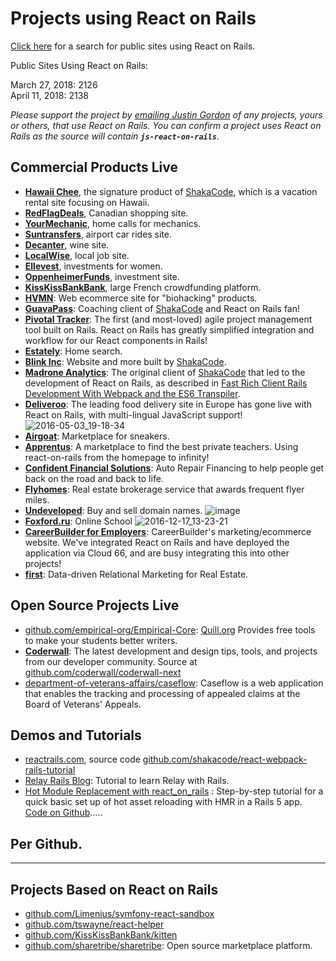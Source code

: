 # Projects using React on Rails

[Click here](https://publicwww.com/websites/%22react-on-rails%22++-undeveloped.com/) for a search for public sites using React on Rails.

Public Sites Using React on Rails:

March 27, 2018: 2126<br>
April 11, 2018: 2138

_Please support the project by [emailing Justin Gordon](mailto:justin@shakacode.com) of any projects, yours or others, that use React on Rails. You can confirm a project uses React on Rails as the source will contain **`js-react-on-rails`**._

## Commercial Products Live

- **[Hawaii Chee](https://www.hawaiichee.com/)**, the signature product of [ShakaCode](http://www.shakacode.com), which is a vacation rental site focusing on Hawaii.
- **[RedFlagDeals](https://www.redflagdeals.com/)**, Canadian shopping site.
- **[YourMechanic](https://www.yourmechanic.com/)**, home calls for mechanics.
- **[Suntransfers](https://www.suntransfers.com/)**, airport car rides site.
- **[Decanter](http://www.decanter.com/)**, wine site.
- **[LocalWise](https://www.localwise.com/)**, local job site.
- **[Ellevest](https://www.ellevest.com/)**, investments for women.
- **[OppenheimerFunds](https://www.oppenheimerfunds.com/)**, investment site.
- **[KissKissBankBank](https://www.kisskissbankbank.com/)**, large French crowdfunding platform.
- **[HVMN](https://hvmn.com)**: Web ecommerce site for "biohacking" products.
- **[GuavaPass](https://guavapass.com/)**: Coaching client of [ShakaCode](http://www.shakacode.com) and React on Rails fan!
- **[Pivotal Tracker](http://www.pivotaltracker.com/)**: The first (and most-loved) agile project management tool built on Rails. React on Rails has greatly simplified integration and workflow for our React components in Rails!
- **[Estately](https://www.estately.com)**: Home search.
- **[Blink Inc](https://www.blinkinc.com)**: Website and more built by [ShakaCode](http://www.shakacode.com).
- **[Madrone Analytics](http://madroneco.com/)**: The original client of [ShakaCode](http://www.shakacode.com) that led to the development of React on Rails, as described in [Fast Rich Client Rails Development With Webpack and the ES6 Transpiler](http://www.railsonmaui.com/blog/2014/10/03/integrating-webpack-and-the-es6-transpiler-into-an-existing-rails-project/).
- **[Deliveroo](https://deliveroo.co.uk/)**: The leading food delivery site in Europe has gone live with React on Rails, with multi-lingual JavaScript support!
  ![2016-05-03_19-18-34](https://cloud.githubusercontent.com/assets/1118459/15027253/91fd151a-11de-11e6-93e3-720518995fe0.png)
- **[Airgoat](https://airgoat.com/)**: Marketplace for sneakers.
- **[Apprentus](https://www.apprentus.com/)**: A marketplace to find the best private teachers. Using react-on-rails from the homepage to infinity!
- **[Confident Financial Solutions](https://www.mycfsapp.com/)**: Auto Repair Financing to help people get back on the road and back to life.
- **[Flyhomes](https://www.flyhomes.com/)**: Real estate brokerage service that awards frequent flyer miles.
- **[Undeveloped](https://undeveloped.com/)**: Buy and sell domain names. ![image](https://cloud.githubusercontent.com/assets/1118459/19623703/7c6d63d0-9870-11e6-83f2-8b83ca49daa9.png)
- **[Foxford.ru](http://foxford.ru/)**: Online School ![2016-12-17_13-23-21](https://cloud.githubusercontent.com/assets/1118459/21290377/1adacdf2-c45c-11e6-97c1-f726ab749b2d.png)
- **[CareerBuilder for Employers](https://hiring.careerbuilder.com/)**: CareerBuilder's marketing/ecommerce website. We've integrated React on Rails and have deployed the application via Cloud 66, and are busy integrating this into other projects!
- **[first](https://first.io/)**: Data-driven Relational Marketing for Real Estate.

## Open Source Projects Live

- [github.com/empirical-org/Empirical-Core](https://github.com/empirical-org/Empirical-Core): [Quill.org](https://quill.org/) Provides free tools to make your students better writers.
- **[Coderwall](https://coderwall.com/)**: The latest development and design tips, tools, and projects from our developer community. Source at [github.com/coderwall/coderwall-next](https://github.com/coderwall/coderwall-next)
- [department-of-veterans-affairs/caseflow](https://github.com/department-of-veterans-affairs/caseflow): Caseflow is a web application that enables the tracking and processing of appealed claims at the Board of Veterans' Appeals.

## Demos and Tutorials

- [reactrails.com](http://www.reactrails.com), source code [github.com/shakacode/react-webpack-rails-tutorial](https://github.com/shakacode/react-webpack-rails-tutorial/)
- [Relay Rails Blog](https://github.com/gauravtiwari/relay-rails-blog): Tutorial to learn Relay with Rails.
- [Hot Module Replacement with react_on_rails](https://medium.com/@hrishio/lesson-5-hot-module-replacement-for-react-in-rails-using-the-react-on-rails-gem-643c5b01f3d7#.ehevxok16) : Step-by-step tutorial for a quick basic set up of hot asset reloading with HMR in a Rails 5 app. [Code on Github](https://github.com/learnetto/calreact-hmr).....

## Per Github.

---

## Projects Based on React on Rails

- [github.com/Limenius/symfony-react-sandbox](https://github.com/Limenius/symfony-react-sandbox)
- [github.com/tswayne/react-helper](https://github.com/tswayne/react-helper)
- [github.com/KissKissBankBank/kitten](https://github.com/KissKissBankBank/kitten)
- [github.com/sharetribe/sharetribe](https://github.com/sharetribe/sharetribe): Open source marketplace platform.
